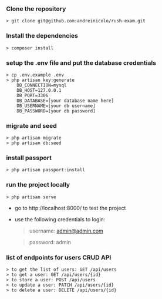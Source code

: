 ### Clone the repository
    > git clone git@github.com:andreinicolo/rush-exam.git


### Install the dependencies
    > composer install


### setup the .env file and put the database credentials
    > cp .env.example .env
    > php artisan key:generate
        DB_CONNECTION=mysql
        DB_HOST=127.0.0.1
        DB_PORT=3306
        DB_DATABASE=[your database name here]
        DB_USERNAME=[your db username]
        DB_PASSWORD=[your db password]

### migrate and seed
    > php artisan migrate
    > php artisan db:seed


### install passport
    > php artisan passport:install

### run the project locally
    > php artisan serve


- go to http://localhost:8000/ to test the project
- use the following credentials to login:
    > username: admin@admin.com
    
    > password: admin

### list of endpoints for users CRUD API
    > to get the list of users: GET /api/users
    > to get a user: GET /api/users/{id}
    > to store a user: POST /api/users 
    > to update a user: PATCH /api/users/{id}
    > to delete a user: DELETE /api/users/{id}

